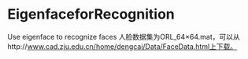 # EigenfaceforRecognition
Use eigenface to recognize faces
人脸数据集为ORL_64×64.mat，可以从http://www.cad.zju.edu.cn/home/dengcai/Data/FaceData.html上下载。
